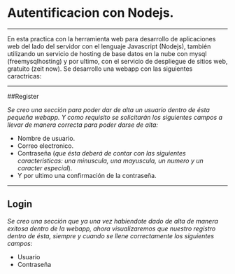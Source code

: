 # Autentificacion con Nodejs.
***
En esta practica con la herramienta web para desarrollo de aplicaciones web del lado del servidor con el lenguaje 
Javascript (Nodejs), también utilizando un servicio de hosting de base datos en la nube con mysql (freemysqlhosting) y por ultimo, con el servicio de despliegue de sitios web, gratuito (zeit now). Se desarrollo una webapp con las siguientes caractricas:

***

##Register

*Se creo una sección para poder dar de alta un usuario dentro de ésta pequeña webapp. Y como requisito se solicitarán los siguientes campos a llevar de manera correcta para poder darse de alta:*

* Nombre de usuario.
* Correo electronico.
* Contraseña (*que ésta deberá de contar con las siguientes caracteristicas: una minuscula, una mayuscula, un numero y un caracter especial*).
* Y por ultimo una confirmación de la contraseña.

***

## Login

*Se creo una sección que ya una vez habiendote dado de alta de manera exitosa dentro de la webapp, ahora visualizaremos que nuestro registro dentro de ésta, siempre y cuando se llene correctamente los siguientes campos:*

* Usuario
* Contraseña


